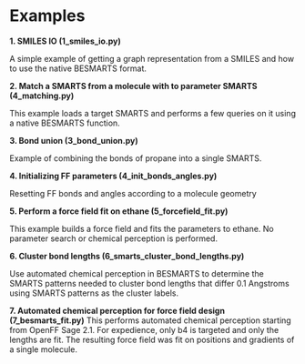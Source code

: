 
Examples
========

__1.  SMILES IO (1_smiles_io.py)__

A simple example of getting a graph representation from a SMILES and how to use
the native BESMARTS format.

__2. Match a SMARTS from a molecule with to parameter SMARTS (4_matching.py)__

This example loads a target SMARTS and performs a few queries on it using
a native BESMARTS function.

__3. Bond union (3_bond_union.py)__

Example of combining the bonds of propane into a single SMARTS.

__4. Initializing FF parameters (4_init_bonds_angles.py)__

Resetting FF bonds and angles according to a molecule geometry

__5. Perform a force field fit on ethane (5_forcefield_fit.py)__

This example builds a force field and fits the parameters to ethane. No
parameter search or chemical perception is performed.

__6. Cluster bond lengths (6_smarts_cluster_bond_lengths.py)__

Use automated chemical perception in BESMARTS to determine the SMARTS patterns
needed to cluster bond lengths that differ 0.1 Angstroms using SMARTS patterns
as the cluster labels.

__7. Automated chemical perception for force field design (7_besmarts_fit.py)__
This performs automated chemical perception starting from OpenFF Sage 2.1. For
expedience, only b4 is targeted and only the lengths are fit. The resulting
force field was fit on positions and gradients of a single molecule.
